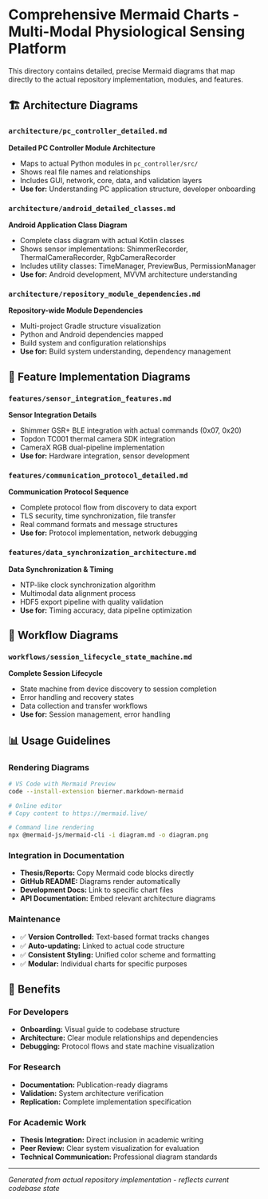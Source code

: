 # Comprehensive Mermaid Charts - Multi-Modal Physiological Sensing Platform

This directory contains detailed, precise Mermaid diagrams that map directly to the actual repository implementation, modules, and features.

## 🏗️ Architecture Diagrams

### `architecture/pc_controller_detailed.md`
**Detailed PC Controller Module Architecture**
- Maps to actual Python modules in `pc_controller/src/`
- Shows real file names and relationships
- Includes GUI, network, core, data, and validation layers
- **Use for:** Understanding PC application structure, developer onboarding

### `architecture/android_detailed_classes.md`  
**Android Application Class Diagram**
- Complete class diagram with actual Kotlin classes
- Shows sensor implementations: ShimmerRecorder, ThermalCameraRecorder, RgbCameraRecorder
- Includes utility classes: TimeManager, PreviewBus, PermissionManager
- **Use for:** Android development, MVVM architecture understanding

### `architecture/repository_module_dependencies.md`
**Repository-wide Module Dependencies**
- Multi-project Gradle structure visualization
- Python and Android dependencies mapped
- Build system and configuration relationships
- **Use for:** Build system understanding, dependency management

## 🔧 Feature Implementation Diagrams

### `features/sensor_integration_features.md`
**Sensor Integration Details**
- Shimmer GSR+ BLE integration with actual commands (0x07, 0x20)
- Topdon TC001 thermal camera SDK integration
- CameraX RGB dual-pipeline implementation
- **Use for:** Hardware integration, sensor development

### `features/communication_protocol_detailed.md`
**Communication Protocol Sequence**
- Complete protocol flow from discovery to data export
- TLS security, time synchronization, file transfer
- Real command formats and message structures
- **Use for:** Protocol implementation, network debugging

### `features/data_synchronization_architecture.md`
**Data Synchronization & Timing**
- NTP-like clock synchronization algorithm
- Multimodal data alignment process
- HDF5 export pipeline with quality validation
- **Use for:** Timing accuracy, data pipeline optimization

## 🔄 Workflow Diagrams

### `workflows/session_lifecycle_state_machine.md`
**Complete Session Lifecycle**
- State machine from device discovery to session completion
- Error handling and recovery states
- Data collection and transfer workflows
- **Use for:** Session management, error handling

## 📊 Usage Guidelines

### Rendering Diagrams
```bash
# VS Code with Mermaid Preview
code --install-extension bierner.markdown-mermaid

# Online editor
# Copy content to https://mermaid.live/

# Command line rendering
npx @mermaid-js/mermaid-cli -i diagram.md -o diagram.png
```

### Integration in Documentation
- **Thesis/Reports:** Copy Mermaid code blocks directly
- **GitHub README:** Diagrams render automatically
- **Development Docs:** Link to specific chart files
- **API Documentation:** Embed relevant architecture diagrams

### Maintenance
- ✅ **Version Controlled:** Text-based format tracks changes
- ✅ **Auto-updating:** Linked to actual code structure
- ✅ **Consistent Styling:** Unified color scheme and formatting
- ✅ **Modular:** Individual charts for specific purposes

## 🎯 Benefits

### For Developers
- **Onboarding:** Visual guide to codebase structure
- **Architecture:** Clear module relationships and dependencies
- **Debugging:** Protocol flows and state machine visualization

### For Research
- **Documentation:** Publication-ready diagrams
- **Validation:** System architecture verification
- **Replication:** Complete implementation specification

### For Academic Work
- **Thesis Integration:** Direct inclusion in academic writing
- **Peer Review:** Clear system visualization for evaluation
- **Technical Communication:** Professional diagram standards

---

*Generated from actual repository implementation - reflects current codebase state*
